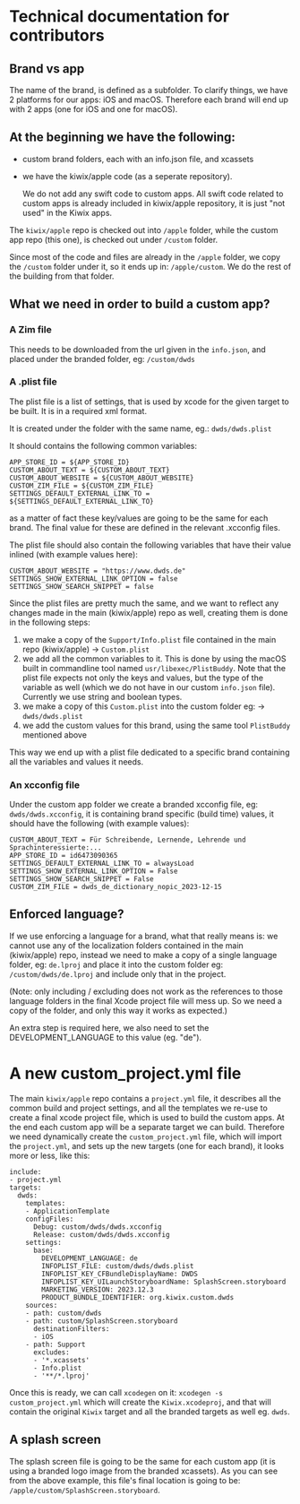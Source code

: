# Technical documentation for contributors

## Brand vs app
The name of the brand, is defined as a subfolder.
To clarify things, we have 2 platforms for our apps: iOS and macOS.
Therefore each brand will end up with 2 apps (one for iOS and one for macOS).

## At the beginning we have the following:
- custom brand folders, each with an info.json file, and xcassets
- we have the kiwix/apple code (as a seperate repository). 

    We do not add any swift code to custom apps. All swift code related to custom apps is already included in kiwix/apple repository, it is just "not used" in the Kiwix apps.

The `kiwix/apple` repo is checked out into `/apple` folder, while the custom app repo (this one), is checked out under `/custom` folder.

Since most of the code and files are already in the `/apple` folder, we copy the `/custom` folder under it, so it ends up in: `/apple/custom`. We do the rest of the building from that folder.

## What we need in order to build a custom app?

### A Zim file
This needs to be downloaded from the url given in the `info.json`, and placed under the branded folder, eg: `/custom/dwds`

### A .plist file
The plist file is a list of settings, that is used by xcode for the given target to be built. It is in a required xml format.

It is created under the folder with the same name, eg.: `dwds/dwds.plist`

It should contains the following common variables:
```
APP_STORE_ID = ${APP_STORE_ID}
CUSTOM_ABOUT_TEXT = ${CUSTOM_ABOUT_TEXT}
CUSTOM_ABOUT_WEBSITE = ${CUSTOM_ABOUT_WEBSITE}
CUSTOM_ZIM_FILE = ${CUSTOM_ZIM_FILE}
SETTINGS_DEFAULT_EXTERNAL_LINK_TO = ${SETTINGS_DEFAULT_EXTERNAL_LINK_TO}
```

as a matter of fact these key/values are going to be the same for each brand. The final value for these are defined in the relevant .xcconfig files.

The plist file should also contain the following variables that have their value inlined (with example values here):
```
CUSTOM_ABOUT_WEBSITE = "https://www.dwds.de"
SETTINGS_SHOW_EXTERNAL_LINK_OPTION = false
SETTINGS_SHOW_SEARCH_SNIPPET = false
```

Since the plist files are pretty much the same,
and we want to reflect any changes made in the main (kiwix/apple) repo as well, creating them is done in the following steps:

1) we make a copy of the `Support/Info.plist` file contained in the main repo (kiwix/apple) -> `Custom.plist`
2) we add all the common variables to it. This is done by using the macOS built in commandline tool named `usr/libexec/PlistBuddy`. Note that  the plist file expects not only the keys and values, but the type of the variable as well (which we do not have in our custom `info.json` file). Currently we use string and boolean types.
3) we make a copy of this `Custom.plist` into the custom folder eg: -> `dwds/dwds.plist`
4) we add the custom values for this brand, using the same tool `PlistBuddy` mentioned above

This way we end up with a plist file dedicated to a specific brand containing all the variables and values it needs.

### An xcconfig file
Under the custom app folder we create a branded 
xcconfig file, eg: `dwds/dwds.xcconfig`, it is containing brand specific (build time) values, it should have the following (with example values):
```
CUSTOM_ABOUT_TEXT = Für Schreibende, Lernende, Lehrende und Sprachinteressierte:...
APP_STORE_ID = id6473090365
SETTINGS_DEFAULT_EXTERNAL_LINK_TO = alwaysLoad
SETTINGS_SHOW_EXTERNAL_LINK_OPTION = False
SETTINGS_SHOW_SEARCH_SNIPPET = False
CUSTOM_ZIM_FILE = dwds_de_dictionary_nopic_2023-12-15
```

## Enforced language?
If we use enforcing a language for a brand, what that really means is: we cannot use any of the localization folders contained in the main (kiwix/apple) repo, instead we need to make a copy of a single language folder, eg: `de.lproj` and place it into the custom folder eg: `/custom/dwds/de.lproj` and include only that in the project. 

(Note: only including / excluding does not work as the references to those language folders in the final Xcode project file will mess up. So we need a copy of the folder, and only this way it works as expected.)

An extra step is required here, we also need to set the DEVELOPMENT_LANGUAGE to this value (eg. "de").

# A new custom_project.yml file
The main `kiwix/apple` repo contains a `project.yml` file, it describes all the common build and project settings, and all the templates we re-use to create a final xcode project file, which is used to build the custom apps. At the end each custom app will be a separate target we can build.
Therefore we need dynamically create the `custom_project.yml` file, which will import the `project.yml`, and sets up the new targets (one for each brand), it looks more or less, like this:
```
include:
- project.yml
targets:
  dwds:
    templates:
    - ApplicationTemplate
    configFiles:
      Debug: custom/dwds/dwds.xcconfig
      Release: custom/dwds/dwds.xcconfig
    settings:
      base:
        DEVELOPMENT_LANGUAGE: de
        INFOPLIST_FILE: custom/dwds/dwds.plist
        INFOPLIST_KEY_CFBundleDisplayName: DWDS
        INFOPLIST_KEY_UILaunchStoryboardName: SplashScreen.storyboard
        MARKETING_VERSION: 2023.12.3
        PRODUCT_BUNDLE_IDENTIFIER: org.kiwix.custom.dwds
    sources:
    - path: custom/dwds
    - path: custom/SplashScreen.storyboard
      destinationFilters:
      - iOS
    - path: Support
      excludes:
      - '*.xcassets'
      - Info.plist
      - '**/*.lproj'
```
Once this is ready, we can call `xcodegen` on it:
```xcodegen -s custom_project.yml``` which will create the `Kiwix.xcodeproj`, and that will contain the original `Kiwix` target and all the branded targets as well eg. `dwds`.

## A splash screen
The splash screen file is going to be the same for each custom app (it is using a branded logo image from the branded xcassets). As you can see from the above example, this file's final location is going to be: `/apple/custom/SplashScreen.storyboard`.

